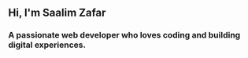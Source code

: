 ## Hi, I'm Saalim Zafar

### A passionate web developer who loves coding and building digital experiences. 


